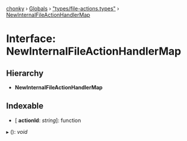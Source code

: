 [chonky](../README.md) › [Globals](../globals.md) › ["types/file-actions.types"](../modules/_types_file_actions_types_.md) › [NewInternalFileActionHandlerMap](_types_file_actions_types_.newinternalfileactionhandlermap.md)

# Interface: NewInternalFileActionHandlerMap

## Hierarchy

* **NewInternalFileActionHandlerMap**

## Indexable

* \[ **actionId**: *string*\]: function

▸ (): *void*
